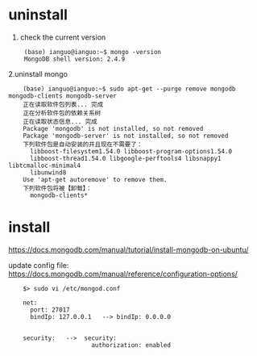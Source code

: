 # uninstall 

1. check the current version

        (base) ianguo@ianguo:~$ mongo -version
        MongoDB shell version: 2.4.9

2.uninstall mongo

        (base) ianguo@ianguo:~$ sudo apt-get --purge remove mongodb mongodb-clients mongodb-server
        正在读取软件包列表... 完成
        正在分析软件包的依赖关系树       
        正在读取状态信息... 完成       
        Package 'mongodb' is not installed, so not removed
        Package 'mongodb-server' is not installed, so not removed
        下列软件包是自动安装的并且现在不需要了：
          libboost-filesystem1.54.0 libboost-program-options1.54.0
          libboost-thread1.54.0 libgoogle-perftools4 libsnappy1 libtcmalloc-minimal4
          libunwind8
        Use 'apt-get autoremove' to remove them.
        下列软件包将被【卸载】：
          mongodb-clients*

# install

https://docs.mongodb.com/manual/tutorial/install-mongodb-on-ubuntu/

update config file:  https://docs.mongodb.com/manual/reference/configuration-options/

        $> sudo vi /etc/mongod.conf 
        
        net:
          port: 27017    
          bindIp: 127.0.0.1   --> bindIp: 0.0.0.0 


        security:   -->  security:
                           authorization: enabled


